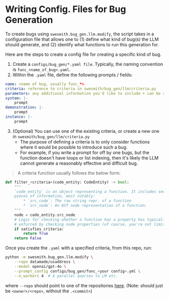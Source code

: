 # Writing Config. Files for Bug Generation

To create bugs using `swesmith.bug_gen.llm.modify`, the script takes in a configuration file
that allows one to (1) define what kind of bug(s) the LLM should generate, and (2) identify
what functions to run this generation for.

Here are the steps to create a config file for creating a specific kind of bug.

1. Create a `configs/bug_gen/*.yaml file`. Typically, the naming convention is `func_<name_of_bug>.yaml`.
2. Within the `.yaml` file, define the following prompts / fields:
```yaml
name: <name of bug, usually func_*>
criteria: reference to criteria in swesmith/bug_gen/llm/criteria.py
parameters: any additional information you'd like to include + can be referenced in the prompts
system: |-
    prompt
demonstration: |-
    prompt
instance: |-
    prompt
```
3. (Optional) You can use one of the existing criteria, or create a new one in `swesmith/bug_gen/llm/criteria.py`
    * The purpose of defining a criteria is to only consider functions where it would be possible to introduce such a bug.
    * For example, if you write a prompt for off by one bugs, but the function doesn't have loops or list indexing, then it's likely the LLM cannot generate a reasonably effective and difficult bug.

> A criteria function usually follows the below form:
```python
def filter_<criteria>(code_entity: CodeEntity) -> bool:
    """
    `code_entity` is an object representing a function. It includes several
    pieces of information, most notably:
        * `src_code`: The raw string repr. of a function
        * `src_node`: An AST node representation of a function.
    """
    node = code_entity.src_node
    # Logic for checking whether a function has a property has typically been
    # enforced by checking node properties (of course, you're not limited to this)
    if satisfies_criteria:
        return True
    return False
```

Once you create the `.yaml` with a specified criteria, from this repo, run:
```bash
python -m swesmith.bug_gen.llm.modify \
    --repo datamade/usaddress \
    --model openai/gpt-4o \
    --prompt_config configs/bug_gen/func_<your config>.yml \
    --n_workers 4  # 4 parallel queries to LM etc.
```
where `--repo` should point to one of the repositories [here](https://github.com/orgs/swesmith/repositories). (Note: should just be `<owner>/<repo>`, without the `.<commit>`)
